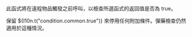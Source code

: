 此函式將在遠程物品觸發之前呼叫，以檢查所選函式的返回值是否為 true。

保留 ${l10n.t("condition.common.true")} 來停用任何附加條件。彈藥檢查仍然適用於這種情況。